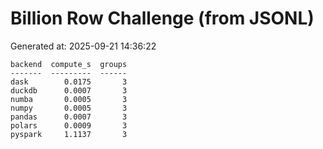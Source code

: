 # Billion Row Challenge (from JSONL)

Generated at: 2025-09-21 14:36:22

```text
backend  compute_s  groups
-------  ---------  ------
dask        0.0175       3
duckdb      0.0007       3
numba       0.0005       3
numpy       0.0005       3
pandas      0.0007       3
polars      0.0009       3
pyspark     1.1137       3
```
